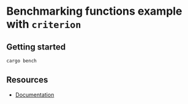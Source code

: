 # Benchmarking functions example with `criterion`

## Getting started

```Bash
cargo bench
```

## Resources

* [Documentation](https://bheisler.github.io/criterion.rs/book/getting_started.html)
